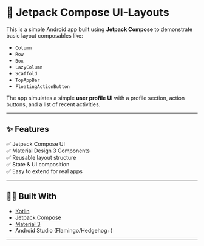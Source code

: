 # 🧱 Jetpack Compose UI-Layouts

This is a simple Android app built using **Jetpack Compose** to demonstrate basic layout composables like:

- `Column`
- `Row`
- `Box`
- `LazyColumn`
- `Scaffold`
- `TopAppBar`
- `FloatingActionButton`

The app simulates a simple **user profile UI** with a profile section, action buttons, and a list of recent activities.

---

## ✨ Features

✅ Jetpack Compose UI  
✅ Material Design 3 Components  
✅ Reusable layout structure  
✅ State & UI composition  
✅ Easy to extend for real apps

---
## 🧑‍💻 Built With

- [Kotlin](https://kotlinlang.org/)
- [Jetpack Compose](https://developer.android.com/jetpack/compose)
- [Material 3](https://m3.material.io/)
- Android Studio (Flamingo/Hedgehog+)

---


